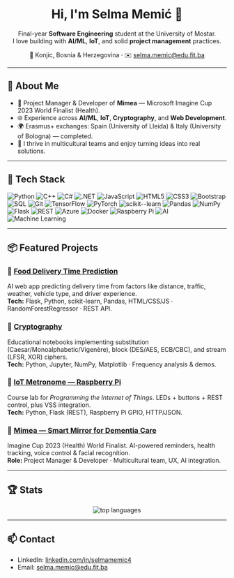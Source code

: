 <h1 align="center">Hi, I'm Selma Memić 👋</h1>

<p align="center">
Final-year <b>Software Engineering</b> student at the University of Mostar.<br/>
I love building with <b>AI/ML</b>, <b>IoT</b>, and solid <b>project management</b> practices.
</p>

<p align="center">
  📍 Konjic, Bosnia & Herzegovina · ✉️ <a href="mailto:selma.memic@edu.fit.ba">selma.memic@edu.fit.ba</a>
</p>

---

## 🚀 About Me
- 🎯 Project Manager & Developer of <b>Mimea</b> — Microsoft Imagine Cup 2023 World Finalist (Health).
- 🌐 Experience across <b>AI/ML</b>, <b>IoT</b>, <b>Cryptography</b>, and <b>Web Development</b>.
- 🌍 Erasmus+ exchanges: Spain (University of Lleida) & Italy (University of Bologna) — completed.
- 🤝 I thrive in multicultural teams and enjoy turning ideas into real solutions.

---

## 🧰 Tech Stack

![Python](https://img.shields.io/badge/Python-3776AB?logo=python&logoColor=white) ![C++](https://img.shields.io/badge/C%2B%2B-00599C?logo=cplusplus&logoColor=white) ![C#](https://img.shields.io/badge/C%23-239120?logo=csharp&logoColor=white) ![.NET](https://img.shields.io/badge/.NET-512BD4?logo=dotnet&logoColor=white) ![JavaScript](https://img.shields.io/badge/JavaScript-F7DF1E?logo=javascript&logoColor=black) ![HTML5](https://img.shields.io/badge/HTML5-E34F26?logo=html5&logoColor=white) ![CSS3](https://img.shields.io/badge/CSS3-1572B6?logo=css3&logoColor=white) ![Bootstrap](https://img.shields.io/badge/Bootstrap-7952B3?logo=bootstrap&logoColor=white) ![SQL](https://img.shields.io/badge/SQL-4479A1?logo=postgresql&logoColor=white) ![Git](https://img.shields.io/badge/Git-F05032?logo=git&logoColor=white) ![TensorFlow](https://img.shields.io/badge/TensorFlow-FF6F00?logo=tensorflow&logoColor=white) ![PyTorch](https://img.shields.io/badge/PyTorch-EE4C2C?logo=pytorch&logoColor=white) ![scikit--learn](https://img.shields.io/badge/scikit--learn-F7931E?logo=scikitlearn&logoColor=white) ![Pandas](https://img.shields.io/badge/Pandas-150458?logo=pandas&logoColor=white) ![NumPy](https://img.shields.io/badge/NumPy-013243?logo=numpy&logoColor=white) ![Flask](https://img.shields.io/badge/Flask-000?logo=flask&logoColor=white) ![REST](https://img.shields.io/badge/REST-02569B?logo=fastapi&logoColor=white) ![Azure](https://img.shields.io/badge/Azure-0078D4?logo=microsoftazure&logoColor=white) ![Docker](https://img.shields.io/badge/Docker-2496ED?logo=docker&logoColor=white) ![Raspberry Pi](https://img.shields.io/badge/Raspberry%20Pi-A22846?logo=raspberrypi&logoColor=white) ![AI](https://img.shields.io/badge/AI-FF6F61?logo=aitool&logoColor=white) ![Machine Learning](https://img.shields.io/badge/Machine%20Learning-00BFFF?logo=machinelearning&logoColor=white)


---

## 📦 Featured Projects

### 🔹 <a href="https://github.com/Selms4/food-delivery-time-prediction">Food Delivery Time Prediction</a>
AI web app predicting delivery time from factors like distance, traffic, weather, vehicle type, and driver experience.  
<b>Tech:</b> Flask, Python, scikit-learn, Pandas, HTML/CSS/JS · RandomForestRegressor · REST API.

### 🔹 <a href="https://github.com/Selms4/cryptography">Cryptography</a>
Educational notebooks implementing substitution (Caesar/Monoalphabetic/Vigenère), block (DES/AES, ECB/CBC), and stream (LFSR, XOR) ciphers.  
<b>Tech:</b> Python, Jupyter, NumPy, Matplotlib · Frequency analysis & demos.

### 🔹 <a href="https://github.com/Selms4/IOT_Metronome">IoT Metronome — Raspberry Pi</a>
Course lab for <i>Programming the Internet of Things</i>. LEDs + buttons + REST control, plus VSS integration.  
<b>Tech:</b> Python, Flask (REST), Raspberry Pi GPIO, HTTP/JSON.  

### 🔹 <a href="https://imaginecup.microsoft.com/en-us/Team/7a18b04f-99bc-4f47-a262-c962f38373ec">Mimea — Smart Mirror for Dementia Care</a>
Imagine Cup 2023 (Health) World Finalist. AI-powered reminders, health tracking, voice control & facial recognition.  
<b>Role:</b> Project Manager & Developer · Multicultural team, UX, AI integration.

---

## 🏆 Stats


<p align="center">
  <img src="https://github-readme-stats.vercel.app/api/top-langs/?username=Selms4&layout=compact&langs_count=8" alt="top languages" />
</p>

---

## 📫 Contact
- LinkedIn: <a href="https://www.linkedin.com/in/selmamemic4/">linkedin.com/in/selmamemic4</a>  
- Email: <a href="mailto:selma.memic@edu.fit.ba">selma.memic@edu.fit.ba</a>
